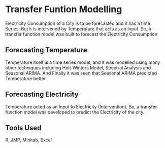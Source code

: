 # Transfer Funtion Modelling

Electricity Consumption of a City is to be forecasted and it has a time Series. But it is intervened by Temperature that acts as an Input. So, a transfer function model was built to forecast the Electricity Consumption

## Forecasting Temperature 

Temperature itself is a time series model, and it was modelled using many other techniques including Holt-Winters Model, Spectral Analysis and Seasonal ARIMA. And Finally it was seen that Seasonal ARIMA predicted Temperature better

## Forecasting Electricity 

Temperature acted as an Input to Electricity (Intervention). So, a transfer function model was developed to predict the Electricity of the city. 

## Tools Used

R, JMP, Minitab, Excel 
